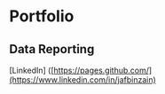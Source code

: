   # Portfolio
## Data Reporting
 [LinkedIn] ([https://pages.github.com/](https://www.linkedin.com/in/jafbinzain)
